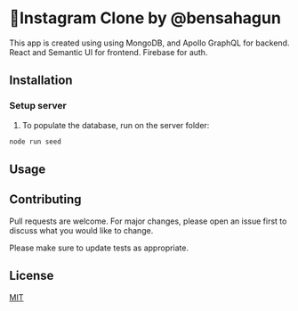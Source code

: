 # 📸Instagram Clone by @bensahagun

This app is created using using MongoDB, and Apollo GraphQL for backend. React and Semantic UI for frontend. Firebase for auth.

## Installation

### Setup server

1. To populate the database, run on the server folder:

```bash
node run seed
```

## Usage

<!--- TODO -->

## Contributing

Pull requests are welcome. For major changes, please open an issue first to discuss what you would like to change.

Please make sure to update tests as appropriate.

## License

[MIT](https://choosealicense.com/licenses/mit/)
